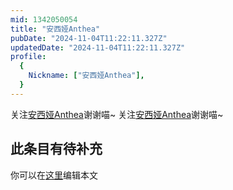 ```yaml
---
mid: 1342050054
title: "安西娅Anthea"
pubDate: "2024-11-04T11:22:11.327Z"
updatedDate: "2024-11-04T11:22:11.327Z"
profile:
  {
    Nickname: ["安西娅Anthea"],
  }
---
```


关注[安西娅Anthea](https://space.bilibili.com/1342050054)谢谢喵~ 关注[安西娅Anthea](https://space.bilibili.com/1342050054)谢谢喵~

## 此条目有待补充
你可以在[这里](https://github.com/Yuhanawa/VTuber.ICU-Content/edit/master/v/安西娅Anthea/index.md)编辑本文
